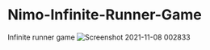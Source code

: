 # Nimo-Infinite-Runner-Game
Infinite runner game
![Screenshot 2021-11-08 002833](https://user-images.githubusercontent.com/82047275/140658187-c8dc4d88-ba3f-48eb-90a9-d8795a951a0e.png)
